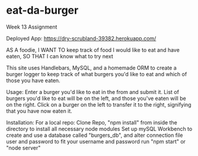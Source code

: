 # eat-da-burger
Week 13 Assignment

Deployed App: https://dry-scrubland-39382.herokuapp.com/

AS A foodie,
I WANT TO keep track of food I would like to eat and have eaten,
SO THAT I can know what to try next

This site uses Handlebars, MySQL, and a homemade ORM to create a burger logger to keep track of what burgers you'd like to eat and which of those you have eaten.

Usage: Enter a burger you'd like to eat in the from and submit it.
List of burgers you'd like to eat will be on the left, and those you've eaten will be on the right.
Click on a burger on the left to transfer it to the right, signifying that you have now eaten it.

Installation:
For a local repo:
    Clone Repo,
    "npm install" from inside the directory to install all necessary node modules
    Set up mySQL Workbench to create and use a database called "burgers_db", and alter connection file user and password to fit your username and password
    run "npm start" or "node server"
